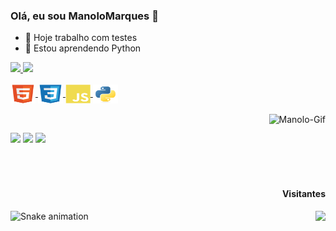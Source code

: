 ### Olá, eu sou ManoloMarques 👋

- 🔭 Hoje trabalho com testes
- 🌱 Estou aprendendo Python


<div>
  <a href="https://beacons.ai/rafaballerini">
  <img height="160em" src="https://github-readme-stats.vercel.app/api?username=manolomarques&show_icons=true&theme=highcontrast&include_all_commits=true&count_private=true"/>
  <img height="160em" src="https://github-readme-stats.vercel.app/api/top-langs/?username=manolomarques&layout=compact&hide=shell&theme=highcontrast"/>
</div>
  
<div style="display: inline_block"><br>
  <img align="center" alt="Manolo-HTML" height="30" width="40" src="https://raw.githubusercontent.com/devicons/devicon/master/icons/html5/html5-original.svg">
  <img align="center" alt="Manolo-CSS" height="30" width="40" src="https://raw.githubusercontent.com/devicons/devicon/master/icons/css3/css3-original.svg">
  <img align="center" alt="Manolo-Js" height="30" width="40" src="https://raw.githubusercontent.com/devicons/devicon/master/icons/javascript/javascript-plain.svg">
  <img align="center" alt="Manolo-Python" height="30" width="40" src="https://raw.githubusercontent.com/devicons/devicon/master/icons/python/python-original.svg">
</div>
<div style="display: inline_block"><br>
  <img align="right" alt="Manolo-Gif" src="https://i.ibb.co/CW8yP8c/ezgif-com-gif-maker-1.gif">
</div>

##
  
<div>
 <a href="https://discord.gg/dRZEskTz" target="_blank"><img src="https://img.shields.io/badge/Discord-7289DA?style=for-the-badge&logo=discord&logoColor=white" target="_blank"></a> 
  <a href = "mailto:mfmfel@gmail.com"><img src="https://img.shields.io/badge/Gmail-D14836?style=for-the-badge&logo=gmail&logoColor=white" target="_blank"></a>
  <a href="https://www.linkedin.com/in/manoel-marques-ferreira-32379782" target="_blank"><img src="https://img.shields.io/badge/-LinkedIn-%230077B5?style=for-the-badge&logo=linkedin&logoColor=white" target="_blank"></a>   
</div>
<br>
<br>
<br>
<div>  
<h4 align="right"> Visitantes </h4>
<img align="right" src="https://profile-counter.glitch.me/manolomarques/count.svg">
</div> 
  
![Snake animation](https://github.com/manolomarques/manolomarques/blob/output/github-contribution-grid-snake.svg)
